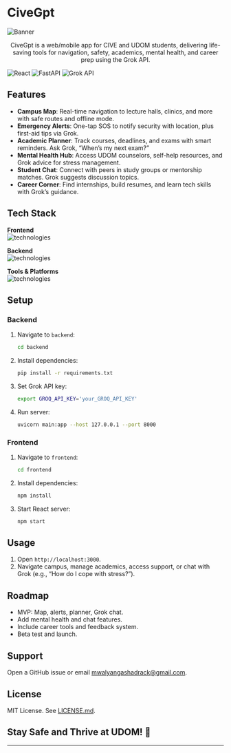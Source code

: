 # CiveGpt

![Banner](https://capsule-render.vercel.app/api?type=venom&height=200&color=0:43cea2,100:185a9d&text=%20CiveGpt&textBg=false&desc=Your%20UDOM%20Lifeline&descAlign=79&fontAlign=50&descAlignY=70&fontColor=f7f5f5)

<p align="center">
CiveGpt is a web/mobile app for CIVE and UDOM students, delivering life-saving tools for navigation, safety, academics, mental health, and career prep using the Grok API.
</p>

![React](https://img.shields.io/badge/React-18.2.0-blue) ![FastAPI](https://img.shields.io/badge/FastAPI-0.68.0-green) ![Grok API](https://img.shields.io/badge/Grok-API-brightgreen)

## Features

- **Campus Map**: Real-time navigation to lecture halls, clinics, and more with safe routes and offline mode.
- **Emergency Alerts**: One-tap SOS to notify security with location, plus first-aid tips via Grok.
- **Academic Planner**: Track courses, deadlines, and exams with smart reminders. Ask Grok, “When’s my next exam?”
- **Mental Health Hub**: Access UDOM counselors, self-help resources, and Grok advice for stress management.
- **Student Chat**: Connect with peers in study groups or mentorship matches. Grok suggests discussion topics.
- **Career Corner**: Find internships, build resumes, and learn tech skills with Grok’s guidance.

## Tech Stack

**Frontend**  
![technologies](https://skillicons.dev/icons?i=react,js,html,css,tailwind&perline=10)

**Backend**  
![technologies](https://skillicons.dev/icons?i=python,fastapi,sqlite&perline=10)

**Tools & Platforms**  
![technologies](https://skillicons.dev/icons?i=github,vscode,firebase&perline=10)

## Setup

### Backend
1. Navigate to `backend`:
   ```bash
   cd backend
   ```
2. Install dependencies:
   ```bash
   pip install -r requirements.txt
   ```
3. Set Grok API key:
   ```bash
   export GROQ_API_KEY='your_GROQ_API_KEY'
   ```
4. Run server:
   ```bash
   uvicorn main:app --host 127.0.0.1 --port 8000
   ```

### Frontend
1. Navigate to `frontend`:
   ```bash
   cd frontend
   ```
2. Install dependencies:
   ```bash
   npm install
   ```
3. Start React server:
   ```bash
   npm start
   ```

## Usage
1. Open `http://localhost:3000`.
2. Navigate campus, manage academics, access support, or chat with Grok (e.g., “How do I cope with stress?”).

## Roadmap
- MVP: Map, alerts, planner, Grok chat.
- Add mental health and chat features.
- Include career tools and feedback system.
- Beta test and launch.

## Support
Open a GitHub issue or email [mwalyangashadrack@gmail.com](mailto:mwalyangashadrack@gmail.com).

## License
MIT License. See [LICENSE.md](LICENSE.md).

## Stay Safe and Thrive at UDOM! 🚀

---
